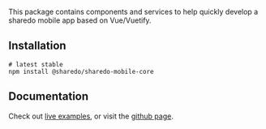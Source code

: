 This package contains components and services to help quickly
develop a sharedo mobile app based on Vue/Vuetify.

## Installation
```
# latest stable
npm install @sharedo/sharedo-mobile-core
```

## Documentation
Check out [live examples](https://ambitious-rock-0b8da8903.azurestaticapps.net/), or visit the [github page](https://github.com/sharedo-tech/sharedo-mobile-core).
